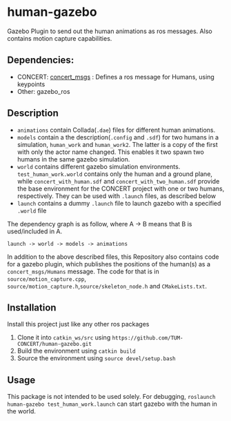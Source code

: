 # human-gazebo
Gazebo Plugin to send out the human animations as ros messages. Also contains motion capture capabilities. 

## Dependencies:
- CONCERT: [concert_msgs](https://github.com/ADVRHumanoids/concert_msgs) : Defines a ros message for Humans, using keypoints 
- Other: gazebo_ros

## Description
- `animations` contain Collada(`.dae`) files for different human animations.
- `models` contain a the description(`.config` and `.sdf`) for two humans in a simulation, `human_work` and `human_work2`. The latter is a copy of the first with only the actor name changed. This enables it two spawn two humans in the same gazebo simulation.
- `world` contains different gazebo simulation environments. `test_human_work.world` contains only the human and a ground plane, while `concert_with_human.sdf` and `concert_with_two_human.sdf` provide the base environment for the CONCERT project with one or two humans, respectively. They can be used with `.launch` files, as described below
- `launch` contains a dummy `.launch` file to launch gazebo with a specified `.world` file

The dependency graph is as follow, where A -> B means that B is used/included in A.

    launch -> world -> models -> animations
    
In addition to the above described files, this Repository also contains code for a gazebo plugin, which publishes the positions of the human(s) as a `concert_msgs/Humans` message. The code for that is in `source/motion_capture.cpp`, `source/motion_capture.h`,`source/skeleton_node.h` and `CMakeLists.txt`. 

## Installation
Install this project just like any other ros packages
1. Clone it into `catkin_ws/src` using `https://github.com/TUM-CONCERT/human-gazebo.git`
2. Build the environment using `catkin build`
3. Source the environment using `source devel/setup.bash`

## Usage
This package is not intended to be used solely.
For debugging, `roslaunch human-gazebo test_human_work.launch` can start gazebo with the human in the world.